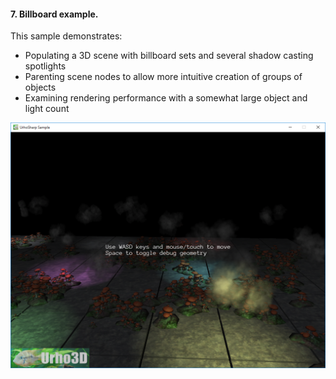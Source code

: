 #### 7. Billboard example.

This sample demonstrates:
- Populating a 3D scene with billboard sets and several shadow casting spotlights
- Parenting scene nodes to allow more intuitive creation of groups of objects
- Examining rendering performance with a somewhat large object and light count

![Screenshot](Screenshot.png)